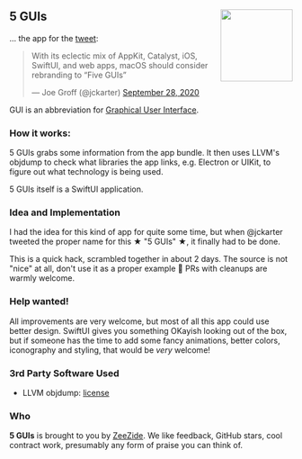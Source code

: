 <h2>5 GUIs
  <img src="5GUIs/Assets.xcassets/AppIcon.appiconset/5GUIs- 128.png"
           align="right" width="128" height="128" />
</h2>

... the app for the [tweet](https://twitter.com/jckarter/status/1310412969289773056):

<blockquote class="twitter-tweet"><p lang="en" dir="ltr">With its eclectic mix of AppKit, Catalyst, iOS, SwiftUI, and web apps, macOS should consider rebranding to “Five GUIs”</p>&mdash; Joe Groff (@jckarter) <a href="https://twitter.com/jckarter/status/1310412969289773056?ref_src=twsrc%5Etfw">September 28, 2020</a></blockquote> <script async src="https://platform.twitter.com/widgets.js" charset="utf-8"></script>

GUI is an abbreviation for [Graphical User Interface](https://en.wikipedia.org/wiki/Graphical_user_interface).


### How it works:

5 GUIs grabs some information from the app bundle. 
It then uses LLVM's objdump to check what libraries the app links,
e.g. Electron or UIKit, to figure out what technology is being used.

5 GUIs itself is a SwiftUI application.


### Idea and Implementation

I had the idea for this kind of app for quite some time, but when @jckarter 
tweeted the proper name for this ★ "5 GUIs" ★, it finally had to be done.

This is a quick hack, scrambled together in about 2 days. 
The source is not "nice" at all, don't use it as a proper example 🙈
PRs with cleanups are warmly welcome.


### Help wanted!

All improvements are very welcome, but most of all this app could use better
design. 
SwiftUI gives you something OKayish looking out of the box, but if someone
has the time to add some fancy animations, 
better colors, iconography and styling, 
that would be *very* welcome!


### 3rd Party Software Used

- LLVM objdump: [license](LLVM/LLVM-LICENSE.TXT)


### Who

**5 GUIs** is brought to you by
[ZeeZide](http://zeezide.de).
We like feedback, GitHub stars, cool contract work,
presumably any form of praise you can think of.
